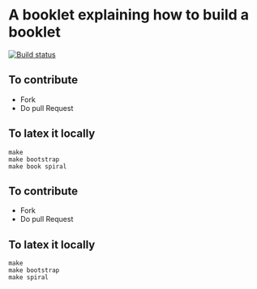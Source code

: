 # A booklet explaining how to build a booklet 

[![Build status][badge]][travis]

[travis]: https://travis-ci.org/SquareBracketAssociates/Booklet-PublishingAPillarBooklet
[badge]: https://travis-ci.org/SquareBracketAssociates/Booklet-PublishingAPillarBooklet.svg?branch=master


## To contribute
- Fork
- Do pull Request 

## To latex it locally

```
make
make bootstrap
make book spiral
```
## To contribute

- Fork
- Do pull Request 

## To latex it locally

```
make
make bootstrap
make spiral
```
